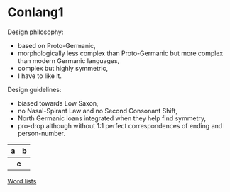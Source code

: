 # Conlang1

Design philosophy:

- based on Proto-Germanic,
- morphologically less complex than Proto-Germanic but more complex than modern
  Germanic languages,
- complex but highly symmetric,
- I have to like it.

Design guidelines:

- biased towards Low Saxon,
- no Nasal-Spirant Law and no Second Consonant Shift,
- North Germanic loans integrated when they help find symmetry,
- pro-drop although without 1:1 perfect correspondences of ending and
  person-number.

<table>
	<thead>
		<tr>
			<th>a</th>
			<th>b</th>			
		</tr>
	</thead>
	<tbody>
		<tr>
			<th colspan="2">c</th>
		</tr>
	</tbody>
</table>

[Word lists](/word-list/index.md)
